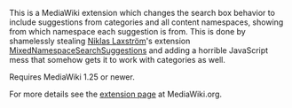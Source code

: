 This is a MediaWiki extension which changes the search box behavior to include suggestions from categories and all content namespaces, showing from which namespace each suggestion is from. This is done by shamelessly stealing [Niklas Laxström](https://www.mediawiki.org/wiki/User:Nikerabbit)'s extension [MixedNamespaceSearchSuggestions](https://www.mediawiki.org/wiki/Extension:MixedNamespaceSearchSuggestions) and adding a horrible JavaScript mess that somehow gets it to work with categories as well.

Requires MediaWiki 1.25 or newer.

For more details see the [extension page](https://www.mediawiki.org/wiki/Extension:CategorySearchSuggestions) at MediaWiki.org.